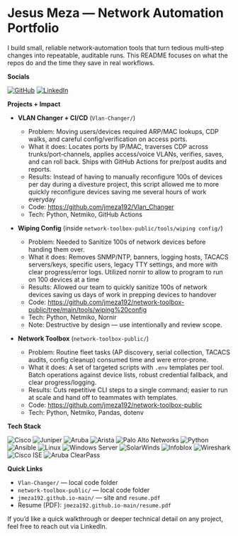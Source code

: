 # Jesus Meza — Network Automation Portfolio

I build small, reliable network‑automation tools that turn tedious multi‑step changes into repeatable, auditable runs. This README focuses on what the repos do and the time they save in real workflows.

**Socials**

[![GitHub](https://img.shields.io/badge/GitHub-jmeza192-181717?style=for-the-badge&logo=github&logoColor=white)](https://github.com/jmeza192)
[![LinkedIn](https://img.shields.io/badge/LinkedIn-jesus%20meza-0A66C2?style=for-the-badge&logo=linkedin&logoColor=white)](https://www.linkedin.com/in/jmeza192)

**Projects + Impact**

- **VLAN Changer + CI/CD** (`Vlan-Changer/`)
  - Problem: Moving users/devices required ARP/MAC lookups, CDP walks, and careful config/verification on access ports.
  - What it does: Locates ports by IP/MAC, traverses CDP across trunks/port‑channels, applies access/voice VLANs, verifies, saves, and can roll back. Ships with GitHub Actions for pre/post audits and reports.
  - Results: Instead of having to manually reconfigure 100s of devices per day during a divesture project, this script allowed me to more quickly reconfigure devices saving me several hours of work everyday
  - Code: https://github.com/jmeza192/Vlan_Changer
  - Tech: Python, Netmiko, GitHub Actions

- **Wiping Config** (inside `network-toolbox-public/tools/wiping config/`)
  - Problem: Needed to Sanitize 100s of network devices before handing them over.
  - What it does: Removes SNMP/NTP, banners, logging hosts, TACACS servers/keys, specific users, legacy TTY settings, and more with clear progress/error logs. Utilized nornir to allow to program to run on 100 devices at a time
  - Results: Allowed our team to quickly sanitize 100s of network devices saving us days of work in prepping devices to handover
  - Code: https://github.com/jmeza192/network-toolbox-public/tree/main/tools/wiping%20config
  - Tech: Python, Netmiko, Nornir
  - Note: Destructive by design — use intentionally and review scope.

- **Network Toolbox** (`network-toolbox-public/`)
  - Problem: Routine fleet tasks (AP discovery, serial collection, TACACS audits, config cleanup) consumed time and were error‑prone.
  - What it does: A set of targeted scripts with `.env` templates per tool. Batch operations against device lists, robust credential fallback, and clear progress/logging.
  - Results: Cuts repetitive CLI steps to a single command; easier to run at scale and hand off to teammates with templates.
  - Code: https://github.com/jmeza192/network-toolbox-public
  - Tech: Python, Netmiko, Pandas, dotenv

**Tech Stack**

![Cisco](https://img.shields.io/badge/Cisco-1BA0D7?style=for-the-badge&logo=cisco&logoColor=white)
![Juniper](https://img.shields.io/badge/Juniper-84B135?style=for-the-badge&logo=junipernetworks&logoColor=white)
![Aruba](https://img.shields.io/badge/Aruba-ED6F00?style=for-the-badge&logo=aruba&logoColor=white)
![Arista](https://img.shields.io/badge/Arista-003D6B?style=for-the-badge&logo=arista-networks&logoColor=white)
![Palo Alto Networks](https://img.shields.io/badge/Palo%20Alto%20Networks-F37021?style=for-the-badge&logo=paloaltonetworks&logoColor=white)
![Python](https://img.shields.io/badge/Python-3776AB?style=for-the-badge&logo=python&logoColor=white)
![Ansible](https://img.shields.io/badge/Ansible-EE0000?style=for-the-badge&logo=ansible&logoColor=white)
![Linux](https://img.shields.io/badge/Linux-000000?style=for-the-badge&logo=linux&logoColor=white)
![Windows Server](https://img.shields.io/badge/Windows%20Server-0078D4?style=for-the-badge&logo=windows&logoColor=white)
![SolarWinds](https://img.shields.io/badge/SolarWinds-F2B01A?style=for-the-badge&logo=solarwinds&logoColor=black)
![Infoblox](https://img.shields.io/badge/Infoblox-1C3F94?style=for-the-badge&logo=infoblox&logoColor=white)
![Wireshark](https://img.shields.io/badge/Wireshark-1679A7?style=for-the-badge&logo=wireshark&logoColor=white)
![Cisco ISE](https://img.shields.io/badge/Cisco%20ISE-1BA0D7?style=for-the-badge&logo=cisco&logoColor=white)
![Aruba ClearPass](https://img.shields.io/badge/Aruba%20ClearPass-ED6F00?style=for-the-badge&logo=aruba&logoColor=white)

**Quick Links**

- `Vlan-Changer/` — local code folder
- `network-toolbox-public/` — local code folder
- `jmeza192.github.io-main/` — site and `resume.pdf`
- Resume (PDF): `jmeza192.github.io-main/resume.pdf`

If you’d like a quick walkthrough or deeper technical detail on any project, feel free to reach out via LinkedIn.

